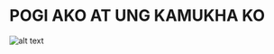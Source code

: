 # POGI AKO AT UNG KAMUKHA KO


![alt text](http://www.sbs.com.au/popasia/sites/sbs.com.au.popasia/files/styles/full/public/james_reid_final.jpg?itok=hM478PFX&mtime=1450157113)
